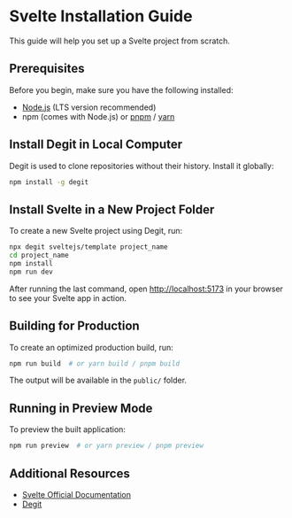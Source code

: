 # Svelte Installation Guide

This guide will help you set up a Svelte project from scratch.

## Prerequisites

Before you begin, make sure you have the following installed:
- [Node.js](https://nodejs.org/) (LTS version recommended)
- npm (comes with Node.js) or [pnpm](https://pnpm.io/) / [yarn](https://yarnpkg.com/)

## Install Degit in Local Computer

Degit is used to clone repositories without their history. Install it globally:

```sh
npm install -g degit
```

## Install Svelte in a New Project Folder

To create a new Svelte project using Degit, run:

```sh
npx degit sveltejs/template project_name
cd project_name
npm install
npm run dev
```

After running the last command, open [http://localhost:5173](http://localhost:5173) in your browser to see your Svelte app in action.

## Building for Production

To create an optimized production build, run:

```sh
npm run build  # or yarn build / pnpm build
```

The output will be available in the `public/` folder.

## Running in Preview Mode

To preview the built application:

```sh
npm run preview  # or yarn preview / pnpm preview
```

## Additional Resources
- [Svelte Official Documentation](https://svelte.dev/docs)
- [Degit](https://github.com/Rich-Harris/degit)
